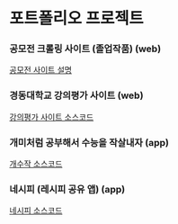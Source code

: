 # 포트폴리오 프로젝트

### 공모전 크롤링 사이트 (졸업작품) (web)
<a href="https://github.com/zkfmapf123/portfolio/tree/master/gongmo">공모전 사이트 설명</a>

### 경동대학교 강의평가 사이트 (web)
<a href="https://github.com/zkfmapf123/portfolio/tree/master/ruby">강의평가 사이트 소스코드</a>

### 개미처럼 공부해서 수능을 작살내자 (app)
<a href="https://github.com/zkfmapf123/portfolio/tree/master/study">개수작 소스코드</a>

### 네시피 (레시피 공유 앱) (app)
<a href="https://github.com/zkfmapf123/portfolio/tree/master/necipe">네시피 소스코드</a>
